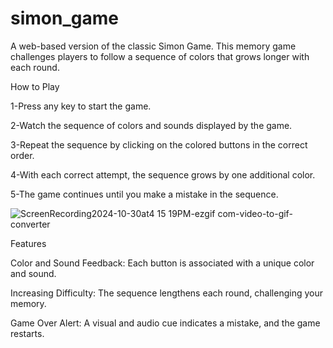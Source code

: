 # simon_game

A web-based version of the classic Simon Game. This memory game challenges players to follow a sequence of colors that grows longer with each round.

How to Play

1-Press any key to start the game.

2-Watch the sequence of colors and sounds displayed by the game.

3-Repeat the sequence by clicking on the colored buttons in the correct order.

4-With each correct attempt, the sequence grows by one additional color.

5-The game continues until you make a mistake in the sequence.


![ScreenRecording2024-10-30at4 15 19PM-ezgif com-video-to-gif-converter](https://github.com/user-attachments/assets/294b2ba6-7473-40ea-ae3f-9ea1ecadc195)


Features

Color and Sound Feedback: Each button is associated with a unique color and sound.

Increasing Difficulty: The sequence lengthens each round, challenging your memory.

Game Over Alert: A visual and audio cue indicates a mistake, and the game restarts.
